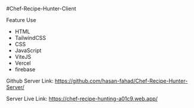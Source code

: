 #Chef-Recipe-Hunter-Client


Feature Use

<ul>
  <li>HTML</li>
  <li>TailwindCSS</li>
  <li>CSS</li>
  <li>JavaScript</li>
  <li>ViteJS</li>
  <li>Vercel</li>
  <li>firebase</li>
 </ul>
 
 Github Server Link: https://github.com/hasan-fahad/Chef-Recipe-Hunter-Server/

 
 Server Live Link: https://chef-recipe-hunting-a01c9.web.app/
